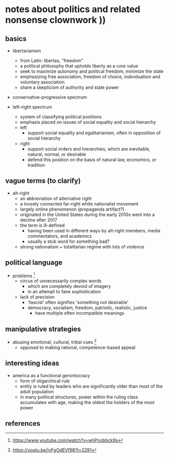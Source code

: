 # notes about politics and related nonsense clownwork ))

## basics

- libertarianism
  - from Latin: libertas, "freedom"
  - a political philosophy that upholds liberty as a core value
  - seek to maximize autonomy and political freedom, minimize the state
  - emphasizing free association, freedom of choice, individualism and voluntary association
  - share a skepticism of authority and state power

- conservative-progressive spectrum

- left–right spectrum
  - system of classifying political positions
  - emphasis placed on issues of social equality and social hierarchy
  - left
    - support social equality and egalitarianism, often in opposition of social hierarchy
  - right
    - support social orders and hierarchies, which are inevitable, natural, normal, or desirable
    - defend this position on the basis of natural law, economics, or tradition


## vague terms (to clarify)

- alt-right
  - an abbreviation of alternative right
  - a loosely connected far-right white nationalist movement
  - largely online phenomenon (propaganda artifact?)
  - originated in the United States during the early 2010s went into a decline after 2017
  - the term is ill-defined
    - having been used in different ways by alt-right members, media commentators, and academics
    - usually a stub word for something bad?
  - strong nationalism + totalitarian regime with lots of violence


## political language

- problems [^1]
  - circus of unnecessarily complex words 
    - which are completely devoid of imagery 
    - in an attempt to fane sophistication
  - lack of precision
    - 'fascist' often signifies 'something not desirable'
    - democracy, socialism, freedom, patriotic, realistic, justice 
      - have multiple often incompatible meanings


## manipulative strategies

- abusing emotional, cultural, tribal cues [^2]
  - opposed to making rational, competence-based appeal



## interesting ideas

- america as a functional gerontocracy
  - form of oligarchical rule
  - entity is ruled by leaders who are significantly older than most of the adult population
  - in many political structures, power within the ruling class accumulates with age, making the oldest 
    the holders of the most power


## references

[^1]: https://www.youtube.com/watch?v=whPnobbck9s
[^2]: https://youtu.be/jvFgOdEVf98?t=2291
